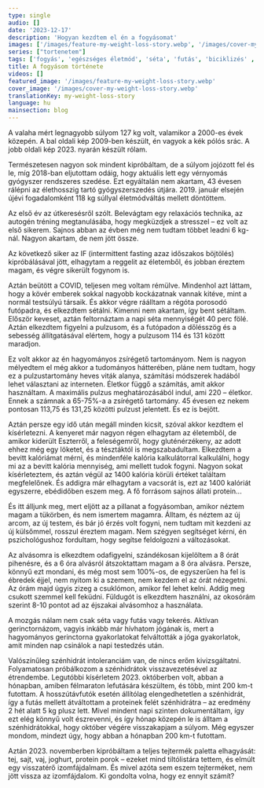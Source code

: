 ```yaml
---
type: single
audio: []
date: '2023-12-17'
description: 'Hogyan kezdtem el én a fogyásomat'
images: ['/images/feature-my-weight-loss-story.webp', '/images/cover-my-weight-loss-story.webp']
series: ["tortenetem"]
tags: ['fogyás', 'egészséges életmód', 'séta', 'futás', 'biciklizés' , 'alacsony-szénhidrát', 'időszakos böjtölés']
title: A fogyásom története
videos: []
featured_image: '/images/feature-my-weight-loss-story.webp'
cover_image: '/images/cover-my-weight-loss-story.webp'
translationKey: my-weight-loss-story
language: hu
mainsection: blog
---
```

A valaha mért legnagyobb súlyom 127 kg volt, valamikor a 2000-es évek közepén. A bal oldali kép 2009-ben készült, én vagyok a kék pólós srác. A jobb oldali kép 2023. nyarán készült rólam.

Természetesen nagyon sok mindent kipróbáltam, de a súlyom jojózott fel és le, míg 2018-ban eljutottam odáig, hogy aktuális lett egy vérnyomás gyógyszer rendszeres szedése. Ezt egyáltalán nem akartam, 43 évesen rálépni az élethosszig tartó gyógyszerszedés útjára. 2019. január elsején újévi fogadalomként 118 kg súllyal életmódváltás mellett döntöttem.

Az első év az útkeresésről szólt. Belevágtam egy relaxációs technika, az autogén tréning megtanulásába, hogy megküzdjek a stresszel – ez volt az első sikerem. Sajnos abban az évben még nem tudtam többet leadni 6 kg-nál. Nagyon akartam, de nem jött össze.

Az következő siker az IF (intermittent fasting azaz időszakos böjtölés) kipróbálásával jött, elhagytam a reggelit az életemből, és jobban éreztem magam, és végre sikerült fogynom is.

Aztán beütött a COVID, teljesen meg voltam rémülve. Mindenhol azt láttam, hogy a kövér emberek sokkal nagyobb kockázatnak vannak kitéve, mint a normál testsúlyú társaik. És akkor végre ráálltam a régóta porosodó futópadra, és elkezdtem sétálni. Kimenni nem akartam, így bent sétáltam. Először keveset, aztán feltornáztam a napi séta mennyiségét 40 perc fölé. Aztán elkezdtem figyelni a pulzusom, és a futópadon a dőlésszög és a sebesség állítgatásával elértem, hogy a pulzusom 114 és 131 között maradjon.

Ez volt akkor az én hagyományos zsírégető tartományom. Nem is nagyon mélyedtem el még akkor a tudományos hátterében, pláne nem tudtam, hogy ez a pulzustartomány heves viták alanya, számítási módszerek hadából lehet választani az interneten. Életkor függő a számítás, amit akkor használtam. A maximális pulzus meghatározásából indul, ami 220 – életkor. Ennek a számnak a 65-75%-a a zsírégető tartomány. 45 évesen ez nekem pontosan 113,75 és 131,25 közötti pulzust jelentett. És ez is bejött.

Aztán persze egy idő után megáll minden kicsit, szóval akkor kezdtem el kísérletezni. A kenyeret már nagyon régen elhagytam az életemből, de amikor kiderült Eszterről, a feleségemről, hogy gluténérzékeny, az adott ehhez még egy löketet, és a tésztáktól is megszabadultam. Elkezdtem a bevitt kalóriámat mérni, és mindenféle kalória kalkulátorral kalkulálni, hogy mi az a bevitt kalória mennyiség, ami mellett tudok fogyni. Nagyon sokat kísérleteztem, és aztán végül az 1400 kalória körüli értéket találtam megfelelőnek. És addigra már elhagytam a vacsorát is, ezt az 1400 kalóriát egyszerre, ebédidőben eszem meg. A fő forrásom sajnos állati protein...

És itt álljunk meg, mert eljött az a pillanat a fogyásomban, amikor néztem magam a tükörben, és nem ismertem magamra. Álltam, és néztem az új arcom, az új testem, és bár jó érzés volt fogyni, nem tudtam mit kezdeni az új külsőmmel, rosszul éreztem magam. Nem szégyen segítséget kérni, én pszichológushoz fordultam, hogy segítse feldolgozni a változásokat.

Az alvásomra is elkezdtem odafigyelni, szándékosan kijelöltem a 8 órát pihenésre, és a 6 óra alvásról átszoktattam magam a 8 óra alvásra. Persze, könnyű ezt mondani, és még most sem 100%-os, de egyszerűen ha fel is ébredek éjjel, nem nyitom ki a szemem, nem kezdem el az órát nézegetni. Az órám majd úgyis zizeg a csuklómon, amikor fel lehet kelni. Addig meg csukott szemmel kell feküdni. Füldugót is elkezdtem használni, az okosórám szerint 8-10 pontot ad az éjszakai alvásomhoz a használata.

A mozgás nálam nem csak séta vagy futás vagy tekerés. Aktívan gerinctornázom, vagyis inkább már hívhatom jógának is, mert a hagyományos gerinctorna gyakorlatokat felváltották a jóga gyakorlatok, amit minden nap csinálok a napi testedzés után.

Valószínűleg szénhidrát intoleranciám van, de nincs erőm kivizsgáltatni. Folyamatosan próbálkozom a szénhidrátok visszavezetésével az étrendembe. Legutóbbi kísérletem 2023. októberben volt, abban a hónapban, amiben félmaraton lefutására készültem, és több, mint 200 km-t futottam. A hosszútávfutók esetén állítólag elengedhetetlen a szénhidrát, így a futás mellett átváltottam a proteinek felét szénhidrátra – az eredmény 2 hét alatt 5 kg plusz lett. Mivel mindent napi szinten dokumentáltam, így ezt elég könnyű volt észrevenni, és így hónap közepén le is álltam a szénhidrátokkal, hogy október végére visszakapjam a súlyom. Még egyszer mondom, mindezt úgy, hogy abban a hónapban 200 km-t futottam.

Aztán 2023. novemberben kipróbáltam a teljes tejtermék paletta elhagyását: tej, sajt, vaj, joghurt, protein porok – ezeket mind tiltólistára tettem, és elmúlt egy visszatérő izomfájdalmam. És mivel azóta sem eszem tejterméket, nem jött vissza az izomfájdalom. Ki gondolta volna, hogy ez ennyit számít?



